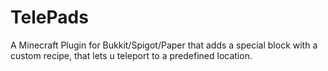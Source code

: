 # TelePads
A Minecraft Plugin for Bukkit/Spigot/Paper that adds a special block with a custom recipe, that lets u teleport to a predefined location.
